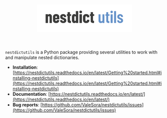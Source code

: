<h1 align="center">
<img src="./branding/nestdictutils_logo.png" width="300">
</h1><br>

`nestdictutils` is a Python package providing several utilities to work with and manipulate nested dictionaries.

* **Installation**: [https://nestdictutils.readthedocs.io/en/latest/Getting%20started.html#installing-nestdictutils](https://nestdictutils.readthedocs.io/en/latest/Getting%20started.html#installing-nestdictutils)
* **Documentation**: [https://nestdictutils.readthedocs.io/en/latest/](https://nestdictutils.readthedocs.io/en/latest/)
* **Bug reports**: [https://github.com/ValeSora/nestdictutils/issues](https://github.com/ValeSora/nestdictutils/issues)
